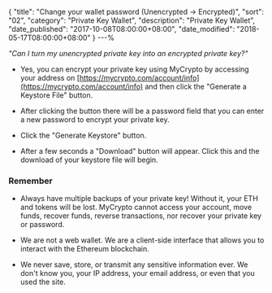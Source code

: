 {
 "title": "Change your wallet password (Unencrypted -> Encrypted)",
 "sort": "02",
 "category": "Private Key Wallet",
 "description": "Private Key Wallet",
 "date_published": "2017-10-08T08:00:00+08:00",
 "date_modified": "2018-05-17T08:00:00+08:00"
}
---%

_"Can I turn my unencrypted private key into an encrypted private key?"_

* Yes, you can encrypt your private key using MyCrypto by accessing your address on [https://mycrypto.com/account/info](https://mycrypto.com/account/info) and then click the "Generate a Keystore File" button.

* After clicking the button there will be a password field that you can enter a new password to encrypt your private key.

* Click the "Generate Keystore" button.

* After a few seconds a "Download" button will appear. Click this and the download of your keystore file will begin.

### Remember

* Always have multiple backups of your private key! Without it, your ETH and tokens will be lost. MyCrypto cannot access your account, move funds, recover funds, reverse transactions, nor recover your private key or password.

* We are not a web wallet. We are a client-side interface that allows you to interact with the Ethereum blockchain.

* We never save, store, or transmit any sensitive information ever. We don't know you, your IP address, your email address, or even that you used the site.</div>
